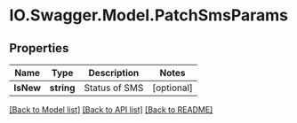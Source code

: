 # IO.Swagger.Model.PatchSmsParams
## Properties

Name | Type | Description | Notes
------------ | ------------- | ------------- | -------------
**IsNew** | **string** | Status of SMS | [optional] 

[[Back to Model list]](../README.md#documentation-for-models) [[Back to API list]](../README.md#documentation-for-api-endpoints) [[Back to README]](../README.md)

